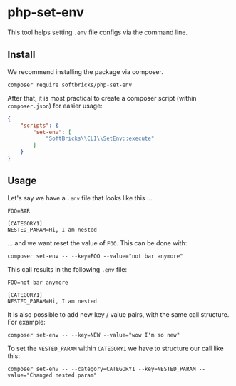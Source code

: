 # php-set-env
This tool helps setting `.env` file configs via the command line.

## Install
We recommend installing the package via composer.

```
composer require softbricks/php-set-env
```

After that, it is most practical to create a composer script (within `composer.json`) for easier usage:

```JSON
{
    "scripts": {
        "set-env": [
            "SoftBricks\\CLI\\SetEnv::execute"
        ]
    }
}
```


## Usage

Let's say we have a `.env` file that looks like this ...
```
FOO=BAR

[CATEGORY1]
NESTED_PARAM=Hi, I am nested
```

... and we want reset the value of `FOO`. This can be done with:

```
composer set-env -- --key=FOO --value="not bar anymore"
```

This call results in the following `.env` file:

```
FOO=not bar anymore

[CATEGORY1]
NESTED_PARAM=Hi, I am nested
```

It is also possible to add new key / value pairs, with the same call structure. For example:

```
composer set-env -- --key=NEW --value="wow I'm so new"
```

To set the `NESTED_PARAM` within `CATEGORY1` we have to structure our call like this:

```
composer set-env -- --category=CATEGORY1 --key=NESTED_PARAM --value="Changed nested param"
```